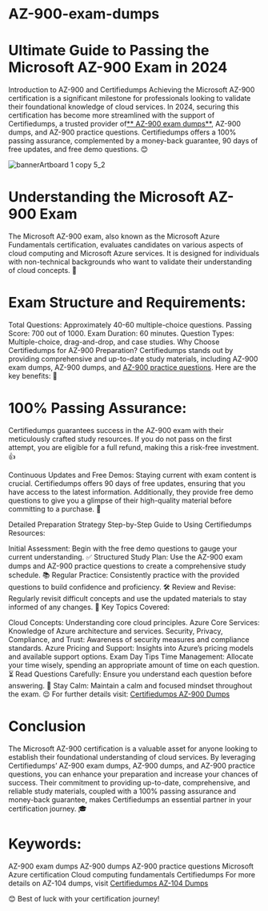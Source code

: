# AZ-900-exam-dumps
# Ultimate Guide to Passing the Microsoft AZ-900 Exam in 2024
Introduction to AZ-900 and Certifiedumps
Achieving the Microsoft AZ-900 certification is a significant milestone for professionals looking to validate their foundational knowledge of cloud services. In 2024, securing this certification has become more streamlined with the support of Certifiedumps, a trusted provider of[** AZ-900 exam dumps**](https://www.certifiedumps.com/microsoft/az-900-dumps.html), AZ-900 dumps, and AZ-900 practice questions. Certifiedumps offers a 100% passing assurance, complemented by a money-back guarantee, 90 days of free updates, and free demo questions. 😊

![bannerArtboard 1 copy 5_2](https://github.com/user-attachments/assets/b5080ba7-c73c-45f9-8489-26f0f2287a83)

# Understanding the Microsoft AZ-900 Exam
The Microsoft AZ-900 exam, also known as the Microsoft Azure Fundamentals certification, evaluates candidates on various aspects of cloud computing and Microsoft Azure services. It is designed for individuals with non-technical backgrounds who want to validate their understanding of cloud concepts. 📝

# Exam Structure and Requirements:

Total Questions: Approximately 40-60 multiple-choice questions.
Passing Score: 700 out of 1000.
Exam Duration: 60 minutes.
Question Types: Multiple-choice, drag-and-drop, and case studies.
Why Choose Certifiedumps for AZ-900 Preparation?
Certifiedumps stands out by providing comprehensive and up-to-date study materials, including AZ-900 exam dumps, AZ-900 dumps, and [AZ-900 practice questions](https://www.certifiedumps.com/microsoft/az-900-dumps.html). Here are the key benefits: 🚀

# 100% Passing Assurance:
Certifiedumps guarantees success in the AZ-900 exam with their meticulously crafted study resources. If you do not pass on the first attempt, you are eligible for a full refund, making this a risk-free investment. 👍

Continuous Updates and Free Demos:
Staying current with exam content is crucial. Certifiedumps offers 90 days of free updates, ensuring that you have access to the latest information. Additionally, they provide free demo questions to give you a glimpse of their high-quality material before committing to a purchase. 📅

Detailed Preparation Strategy
Step-by-Step Guide to Using Certifiedumps Resources:

Initial Assessment: Begin with the free demo questions to gauge your current understanding. ✅
Structured Study Plan: Use the AZ-900 exam dumps and AZ-900 practice questions to create a comprehensive study schedule. 📚
Regular Practice: Consistently practice with the provided questions to build confidence and proficiency. 🛠️
Review and Revise: Regularly revisit difficult concepts and use the updated materials to stay informed of any changes. 🔄
Key Topics Covered:

Cloud Concepts: Understanding core cloud principles.
Azure Core Services: Knowledge of Azure architecture and services.
Security, Privacy, Compliance, and Trust: Awareness of security measures and compliance standards.
Azure Pricing and Support: Insights into Azure’s pricing models and available support options.
Exam Day Tips
Time Management: Allocate your time wisely, spending an appropriate amount of time on each question. ⏳
Read Questions Carefully: Ensure you understand each question before answering. 👀
Stay Calm: Maintain a calm and focused mindset throughout the exam. 😌
For further details visit: [Certifiedumps AZ-900 Dumps](https://www.certifiedumps.com/microsoft/az-104-dumps.html)

# Conclusion
The Microsoft AZ-900 certification is a valuable asset for anyone looking to establish their foundational understanding of cloud services. By leveraging Certifiedumps’ AZ-900 exam dumps, AZ-900 dumps, and AZ-900 practice questions, you can enhance your preparation and increase your chances of success. Their commitment to providing up-to-date, comprehensive, and reliable study materials, coupled with a 100% passing assurance and money-back guarantee, makes Certifiedumps an essential partner in your certification journey. 🎓

# Keywords:

AZ-900 exam dumps
AZ-900 dumps
AZ-900 practice questions
Microsoft Azure certification
Cloud computing fundamentals
Certifiedumps
For more details on AZ-104 dumps, visit [Certifiedumps AZ-104 Dumps](https://www.certifiedumps.com/microsoft/az-104-dumps.html)

😊 Best of luck with your certification journey!
